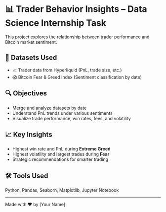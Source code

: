 # 📊 Trader Behavior Insights – Data Science Internship Task

This project explores the relationship between trader performance and Bitcoin market sentiment.

## 📁 Datasets Used
- 📈 Trader data from Hyperliquid (PnL, trade size, etc.)
- 😱 Bitcoin Fear & Greed Index (Sentiment classification by date)

## 🔍 Objectives
- Merge and analyze datasets by date
- Understand PnL trends under various sentiments
- Visualize trade performance, win rates, fees, and volatility

## 📈 Key Insights
- Highest win rate and PnL during **Extreme Greed**
- Highest volatility and largest trades during **Fear**
- Strategic recommendations for smarter trading

## 🛠️ Tools Used
Python, Pandas, Seaborn, Matplotlib, Jupyter Notebook

---

Made with ❤️ by [Your Name]

